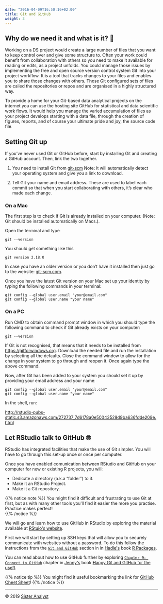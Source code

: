 ```yaml
---
date: "2016-04-09T16:50:16+02:00"
title: Git and GitHub
weight: 3
---
```


## Why do we need it and what is it? 🤔

Working on a DS project would create a large number of files that you want to keep control over and give some structure to. Often your work could benefit from collaboration with others so you need to make it available for reading or edits, as a project unfolds. You could manage those issues by implementing the free and open source version control system Git into your project workflow. It is a tool that tracks changes to your files and enables you to share those changes with others. Those Git configured sets of files are called the repositories or repos and are organised in a highly structured way. 

To provide a home for your Git-based data analytical projects on the internet you can use the hosting site GitHub for statistical and data scientific work flows. It would help you manage the varied accumulation of files as your project develops starting with a data file, through the creation of figures, reports, and of course your ultimate pride and joy, the source code file.

## Setting Git up

If you’ve never used Git or GitHub before, start by installing Git and creating a GitHub account. Then, link the two together.

1) You need to install Git from [git-scm](https://git-scm.com/downloads)
Note: It will automatically detect your operating system and give you a link to download.

2) Tell Git your name and email address. These are used to label each commit so that when you start collaborating with others, it’s clear who made each change. 

### On a Mac

The first step is to check if Git is already installed on your computer. (Note: Git should be installed automatically on Macs.).

Open the terminal and type

```
git --version
```
You should get something like this

```
git version 2.18.0
```

In case you have an older version or you don’t have it installed then just go to the website: [git-scm.com](https://git-scm.com).

Once you have the latest Git version on your Mac set up your identity by typing the following commands in your terminal:

```
git config --global user.email "your@email.com"
git config --global user.name "your name"
```


### On a PC 

Run CMD to obtain command prompt window in which you should type the following command to check if Git already exists on your computer:

```
git --version
```

If Git is not recognised, that means that it needs to be installed from <https://gitforwindows.org>. Download the needed file and run the installation by selecting all the defaults. Close the command window to allow for the change in your system to go through and reopen it. Once again type the above command.

Now, after Git has been added to your system you should set it up by providing your email address and your name:

```
git config --global user.email "your@email.com"
git config --global user.name "your name"
```


In the shell, run:


<http://rstudio-pubs-static.s3.amazonaws.com/272737_7d6178a0e50043528d9ba636fdde209e.html>

## Let RStudio talk to GitHub 🤓

RStudio has integrated facilities that make the use of Git simpler. You will have to go through this set-up once or once per computer.

Once you have enabled comunication between RStudio and GitHub on your computer for new or existing R projects, you will:

- Dedicate a directory (a.k.a “folder”) to it.
- Make it an RStudio Project.
- Make it a Git repository.

{{% notice note %}}
You might find it difficult and frustrating to use Git at first, but as with many other tools you'll find it easier the more you practise. Practice makes perfect!  
{{% /notice %}}

We will go and learn how to use GitHub in RStudio by exploring the material available at [RStuio's website](https://support.rstudio.com/hc/en-us/articles/200532077-Version-Control-with-Git-and-SVN). 

First we will start by setting up SSH keys that will allow you to securely communicate with websites without a password. To do this follow the instructions from the [`Git and GitHub`](http://r-pkgs.had.co.nz/git.html) section in  in [Hadle's](http://hadley.nz) book [R Packages](http://r-pkgs.had.co.nz).

You can read about how to use GitHub further by exploring [`Chapter 9: Connect to GitHub`](https://happygitwithr.com/push-pull-github.html) chapter in [Jenny's](https://jennybryan.org) book [Happy Git and GitHub for the useR](https://happygitwithr.com/index.html).

{{% notice tip %}}
You might find it useful bookmarking the link for [GitHub Cheet Sheet](https://education.github.com/git-cheat-sheet-education.pdf)!
{{% /notice %}}

-----------------------------
© 2019 [Sister Analyst](https://sisteranalyst.org)
